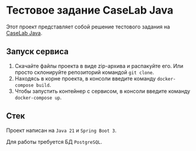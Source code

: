 # Тестовое задание CaseLab Java

Этот проект представляет собой решение тестового задания на [CaseLab Java](https://edu.rosatom.ru/caselab/JS1/).

## Запуск сервиса

1. Скачайте файлы проекта в виде zip-архива и распакуйте его. Или просто склонируйте репозиторий командой `git clone`. 
2. Находясь в корне проекта, в консоли введите команду `docker-compose build`.
3. Чтобы запустить контейнер с сервисом, в консоли введите команду `docker-compose up`.

## Стек

Проект написан на `Java 21` и `Spring Boot 3`.

Для работы требуется БД `PostgreSQL`.
